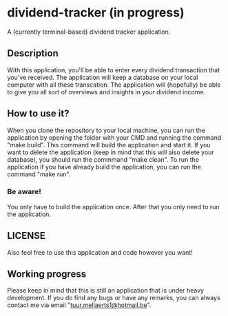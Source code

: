 # dividend-tracker (in progress)
A (currently terminal-based) dividend tracker application.

## Description
With this application, you'll be able to enter every dividend transaction that you've received. The application will keep a database on your local computer with all these transcation. The application will (hopefully) be able to give you all sort of overviews and insights in your dividend income.

## How to use it?
When you clone the repository to your local machine, you can run the application by opening the folder with your CMD and running the command "make build". This command will build the application and start it. If you want to delete the application (keep in mind that this will also delete your database), you should run the commmand "make clean". To run the application if you have already build the application, you can run the command "make run".

### Be aware!
You only have to build the application once. After that you only need to run the application. 

## LICENSE
Also feel free to use this application and code however you want!

## Working progress
Please keep in mind that this is still an application that is under heavy development. If you do find any bugs or have any remarks, you can always contact me via email "tuur.mellaerts1@hotmail.be".

